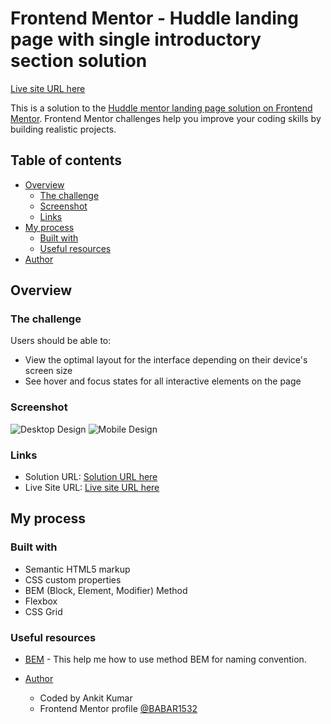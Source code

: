 
# Frontend Mentor - Huddle landing page with single introductory section solution
[Live site URL here](https://link-url-here.org)

This is a solution to the [Huddle mentor landing page solution on Frontend Mentor](https://www.frontendmentor.io/challenges/huddle-landing-page-with-a-single-introductory-section-B_2Wvxgi0). Frontend Mentor challenges help you improve your coding skills by building realistic projects.

## Table of contents

- [Overview](#overview)
  - [The challenge](#the-challenge)
  - [Screenshot](#screenshot)
  - [Links](#links)
- [My process](#my-process)
  - [Built with](#built-with)
  - [Useful resources](#useful-resources)
- [Author](#author)

## Overview
### The challenge

Users should be able to:

- View the optimal layout for the interface depending on their device's screen size
- See hover and focus states for all interactive elements on the page
### Screenshot

![Desktop Design](./screenshot/desktop-design.png)
![Mobile Design](./screenshot/mobile-design.png)

 
### Links

- Solution URL: [Solution URL here](https://www.frontendmentor.io/solutions/nft-preview-card-component-using-flexbox-and-bem-method-qVh5_cdoPg)
- Live Site URL: [Live site URL here](https://lere22.github.io/nft-preview-card-component/)


## My process

### Built with

- Semantic HTML5 markup
- CSS custom properties
- BEM (Block, Element, Modifier) Method
- Flexbox
- CSS Grid

### Useful resources
- [BEM](https://getbem.com/naming/) - This help me how to use method BEM for naming convention. 

- [Author](#author)
  - Coded by Ankit Kumar
  - Frontend Mentor profile  [@BABAR1532](https://www.frontendmentor.io/profile/BABAR1532)